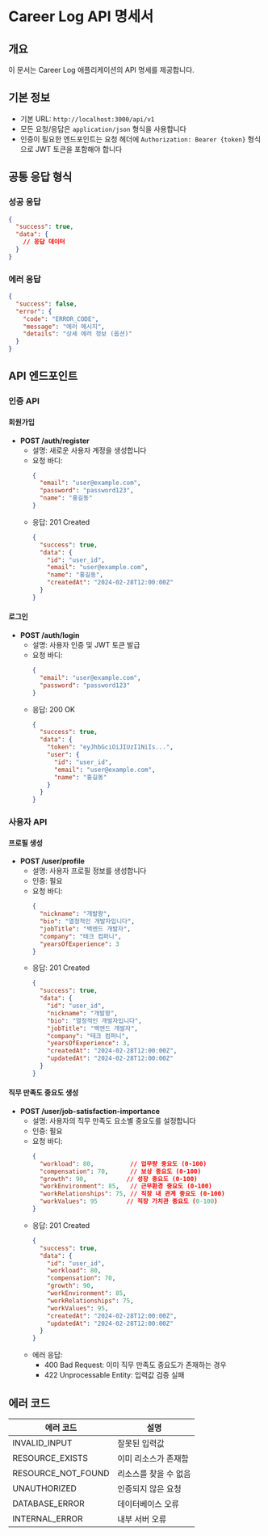 # Career Log API 명세서

## 개요
이 문서는 Career Log 애플리케이션의 API 명세를 제공합니다.

## 기본 정보
- 기본 URL: `http://localhost:3000/api/v1`
- 모든 요청/응답은 `application/json` 형식을 사용합니다
- 인증이 필요한 엔드포인트는 요청 헤더에 `Authorization: Bearer {token}` 형식으로 JWT 토큰을 포함해야 합니다

## 공통 응답 형식

### 성공 응답
```json
{
  "success": true,
  "data": {
    // 응답 데이터
  }
}
```

### 에러 응답
```json
{
  "success": false,
  "error": {
    "code": "ERROR_CODE",
    "message": "에러 메시지",
    "details": "상세 에러 정보 (옵션)"
  }
}
```

## API 엔드포인트

### 인증 API

#### 회원가입
- **POST /auth/register**
  - 설명: 새로운 사용자 계정을 생성합니다
  - 요청 바디:
    ```json
    {
      "email": "user@example.com",
      "password": "password123",
      "name": "홍길동"
    }
    ```
  - 응답: 201 Created
    ```json
    {
      "success": true,
      "data": {
        "id": "user_id",
        "email": "user@example.com",
        "name": "홍길동",
        "createdAt": "2024-02-28T12:00:00Z"
      }
    }
    ```

#### 로그인
- **POST /auth/login**
  - 설명: 사용자 인증 및 JWT 토큰 발급
  - 요청 바디:
    ```json
    {
      "email": "user@example.com",
      "password": "password123"
    }
    ```
  - 응답: 200 OK
    ```json
    {
      "success": true,
      "data": {
        "token": "eyJhbGciOiJIUzI1NiIs...",
        "user": {
          "id": "user_id",
          "email": "user@example.com",
          "name": "홍길동"
        }
      }
    }
    ```

### 사용자 API

#### 프로필 생성
- **POST /user/profile**
  - 설명: 사용자 프로필 정보를 생성합니다
  - 인증: 필요
  - 요청 바디:
    ```json
    {
      "nickname": "개발왕",
      "bio": "열정적인 개발자입니다",
      "jobTitle": "백엔드 개발자",
      "company": "테크 컴퍼니",
      "yearsOfExperience": 3
    }
    ```
  - 응답: 201 Created
    ```json
    {
      "success": true,
      "data": {
        "id": "user_id",
        "nickname": "개발왕",
        "bio": "열정적인 개발자입니다",
        "jobTitle": "백엔드 개발자",
        "company": "테크 컴퍼니",
        "yearsOfExperience": 3,
        "createdAt": "2024-02-28T12:00:00Z",
        "updatedAt": "2024-02-28T12:00:00Z"
      }
    }
    ```

#### 직무 만족도 중요도 생성
- **POST /user/job-satisfaction-importance**
  - 설명: 사용자의 직무 만족도 요소별 중요도를 설정합니다
  - 인증: 필요
  - 요청 바디:
    ```json
    {
      "workload": 80,          // 업무량 중요도 (0-100)
      "compensation": 70,      // 보상 중요도 (0-100)
      "growth": 90,           // 성장 중요도 (0-100)
      "workEnvironment": 85,   // 근무환경 중요도 (0-100)
      "workRelationships": 75, // 직장 내 관계 중요도 (0-100)
      "workValues": 95        // 직장 가치관 중요도 (0-100)
    }
    ```
  - 응답: 201 Created
    ```json
    {
      "success": true,
      "data": {
        "id": "user_id",
        "workload": 80,
        "compensation": 70,
        "growth": 90,
        "workEnvironment": 85,
        "workRelationships": 75,
        "workValues": 95,
        "createdAt": "2024-02-28T12:00:00Z",
        "updatedAt": "2024-02-28T12:00:00Z"
      }
    }
    ```
  - 에러 응답:
    - 400 Bad Request: 이미 직무 만족도 중요도가 존재하는 경우
    - 422 Unprocessable Entity: 입력값 검증 실패

## 에러 코드

| 에러 코드 | 설명 |
|----------|------|
| INVALID_INPUT | 잘못된 입력값 |
| RESOURCE_EXISTS | 이미 리소스가 존재함 |
| RESOURCE_NOT_FOUND | 리소스를 찾을 수 없음 |
| UNAUTHORIZED | 인증되지 않은 요청 |
| DATABASE_ERROR | 데이터베이스 오류 |
| INTERNAL_ERROR | 내부 서버 오류 | 